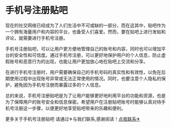 # 手机号注册贴吧

现在的社交网络已经成为了人们生活中不可或缺的一部分，而在这其中，贴吧作为一个拥有海量用户和内容的平台，也备受人们喜爱。然而，要在贴吧上进行发帖和评论，就需要进行手机号注册。

手机号注册贴吧，可以让用户更方便地管理自己的账号和内容，同时也可以增加平台的安全性和可信度。通过手机号注册，可以更好地保护用户的个人信息，防止虚假账号和恶意行为的出现，也能让用户更加放心地在贴吧上交流和分享。

在进行手机号注册时，用户需要确保自己的手机号码的真实性和有效性，以免在后期使用过程中出现账号异常或无法正常使用的情况。同时，也要注意个人隐私的保护，避免因为手机号注册而暴露过多的个人信息。

总的来说，手机号注册贴吧是为了让用户能够更好地利用平台的功能和资源，也是为了保障用户的账号安全和信息保密。希望用户在注册贴吧账号时能够认真对待手机号注册这一步骤，以便更好地享受贴吧带来的乐趣和便利。

更多关于手机号注册贴吧 请通过✈与我们联系,感谢阅读！[点我联系✈](https://wiki.G208.com)